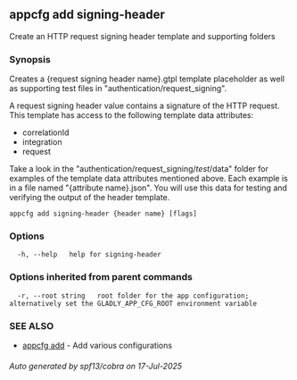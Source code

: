 ## appcfg add signing-header

Create an HTTP request signing header template and supporting folders

### Synopsis


Creates a {request signing header name}.gtpl template placeholder as well as supporting test files in "authentication/request_signing".

A request signing header value contains a signature of the HTTP request. This template has access to the following template data attributes:
- correlationId
- integration
- request

Take a look in the "authentication/request_signing/_test_/data" folder for examples of the template data attributes mentioned above. Each example is in a file named "{attribute name}.json". You will use this data for testing and verifying the output of the header template.


```
appcfg add signing-header {header name} [flags]
```

### Options

```
  -h, --help   help for signing-header
```

### Options inherited from parent commands

```
  -r, --root string   root folder for the app configuration; alternatively set the GLADLY_APP_CFG_ROOT environment variable
```

### SEE ALSO

* [appcfg add](appcfg_add.md)	 - Add various configurations

###### Auto generated by spf13/cobra on 17-Jul-2025
